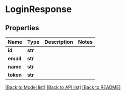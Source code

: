 # LoginResponse

## Properties
Name | Type | Description | Notes
------------ | ------------- | ------------- | -------------
**id** | **str** |  | 
**email** | **str** |  | 
**name** | **str** |  | 
**token** | **str** |  | 

[[Back to Model list]](../README.md#documentation-for-models) [[Back to API list]](../README.md#documentation-for-api-endpoints) [[Back to README]](../README.md)

